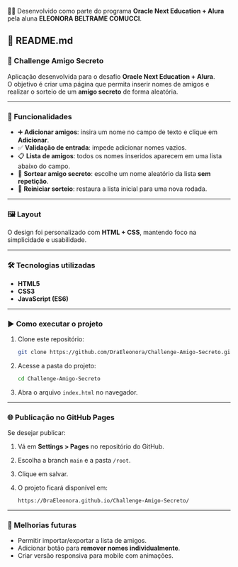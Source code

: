 👩‍💻 Desenvolvido como parte do programa **Oracle Next Education + Alura** pela aluna **ELEONORA BELTRAME COMUCCI**.

## 📄 README.md

### 🎁 Challenge Amigo Secreto

Aplicação desenvolvida para o desafio **Oracle Next Education + Alura**.  
O objetivo é criar uma página que permita inserir nomes de amigos e realizar o sorteio de um **amigo secreto** de forma aleatória.

---

### 🚀 Funcionalidades

- ➕ **Adicionar amigos**: insira um nome no campo de texto e clique em **Adicionar**.  
- ✅ **Validação de entrada**: impede adicionar nomes vazios.  
- 📋 **Lista de amigos**: todos os nomes inseridos aparecem em uma lista abaixo do campo.  
- 🎲 **Sortear amigo secreto**: escolhe um nome aleatório da lista **sem repetição**.  
- 🔄 **Reiniciar sorteio**: restaura a lista inicial para uma nova rodada.  

---

### 🖼️ Layout

O design foi personalizado com **HTML + CSS**, mantendo foco na simplicidade e usabilidade.

---

### 🛠️ Tecnologias utilizadas

- **HTML5**
- **CSS3**
- **JavaScript (ES6)**

---

### ▶️ Como executar o projeto

1. Clone este repositório:
   ```bash
   git clone https://github.com/DraEleonora/Challenge-Amigo-Secreto.git
   ```

2. Acesse a pasta do projeto:

   ```bash
   cd Challenge-Amigo-Secreto
   ```
3. Abra o arquivo `index.html` no navegador.

---

### 🌐 Publicação no GitHub Pages

Se desejar publicar:

1. Vá em **Settings > Pages** no repositório do GitHub.
2. Escolha a branch `main` e a pasta `/root`.
3. Clique em salvar.
4. O projeto ficará disponível em:

   ```
   https://DraEleonora.github.io/Challenge-Amigo-Secreto/
   ```

---

### 📌 Melhorias futuras

* Permitir importar/exportar a lista de amigos.
* Adicionar botão para **remover nomes individualmente**.
* Criar versão responsiva para mobile com animações.